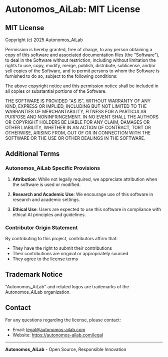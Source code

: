 # Autonomos_AiLab: MIT License

## MIT License

Copyright (c) 2025 Autonomos_AiLab

Permission is hereby granted, free of charge, to any person obtaining a copy
of this software and associated documentation files (the "Software"), to deal
in the Software without restriction, including without limitation the rights
to use, copy, modify, merge, publish, distribute, sublicense, and/or sell
copies of the Software, and to permit persons to whom the Software is
furnished to do so, subject to the following conditions:

The above copyright notice and this permission notice shall be included in all
copies or substantial portions of the Software.

THE SOFTWARE IS PROVIDED "AS IS", WITHOUT WARRANTY OF ANY KIND, EXPRESS OR
IMPLIED, INCLUDING BUT NOT LIMITED TO THE WARRANTIES OF MERCHANTABILITY,
FITNESS FOR A PARTICULAR PURPOSE AND NONINFRINGEMENT. IN NO EVENT SHALL THE
AUTHORS OR COPYRIGHT HOLDERS BE LIABLE FOR ANY CLAIM, DAMAGES OR OTHER
LIABILITY, WHETHER IN AN ACTION OF CONTRACT, TORT OR OTHERWISE, ARISING FROM,
OUT OF OR IN CONNECTION WITH THE SOFTWARE OR THE USE OR OTHER DEALINGS IN THE
SOFTWARE.

## Additional Terms

### Autonomos_AiLab Specific Provisions

1. **Attribution**: While not legally required, we appreciate attribution when the software is used or modified.

2. **Research and Academic Use**: We encourage use of this software in research and academic settings.

3. **Ethical Use**: Users are expected to use this software in compliance with ethical AI principles and guidelines.

### Contributor Origin Statement

By contributing to this project, contributors affirm that:
- They have the right to submit their contributions
- Their contributions are original or appropriately sourced
- They agree to the license terms

## Trademark Notice

"Autonomos_AiLab" and related logos are trademarks of the Autonomos_AiLab organization.

## Contact

For any questions regarding the license, please contact:
- Email: legal@autonomos-ailab.com
- Website: https://autonomos-ailab.com/legal

---

**Autonomos_AiLab** - Open Source, Responsible Innovation
